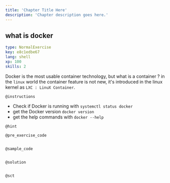 ```yaml
---
title: 'Chapter Title Here'
description: 'Chapter description goes here.'
---
```


## what is docker

```yaml
type: NormalExercise
key: e8c1edbe67
lang: shell
xp: 100
skills: 2
```

Docker is the most usable container technology, but what is a container ? in the `linux` world the container feature is not new, it's introduced in the linux kernel as `LXC : LinuX Container`.

`@instructions`
* Check if Docker is running with `systemctl status docker`
* get the Docker version `docker version`
* get the help commands with `docker --help`

`@hint`


`@pre_exercise_code`
```{shell}

```

`@sample_code`
```{shell}

```

`@solution`
```{shell}

```

`@sct`
```{shell}

```
